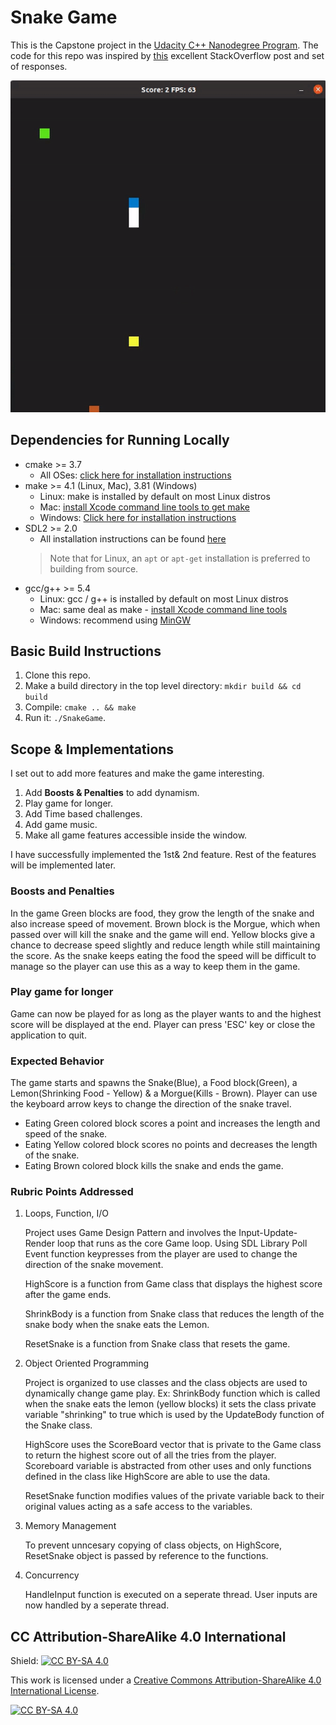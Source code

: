 # Snake Game

This is the Capstone project in the [Udacity C++ Nanodegree Program](https://www.udacity.com/course/c-plus-plus-nanodegree--nd213). The code for this repo was inspired by [this](https://codereview.stackexchange.com/questions/212296/snake-game-in-c-with-sdl) excellent StackOverflow post and set of responses.

<img src="snake_game.gif"/>

## Dependencies for Running Locally
* cmake >= 3.7
  * All OSes: [click here for installation instructions](https://cmake.org/install/)
* make >= 4.1 (Linux, Mac), 3.81 (Windows)
  * Linux: make is installed by default on most Linux distros
  * Mac: [install Xcode command line tools to get make](https://developer.apple.com/xcode/features/)
  * Windows: [Click here for installation instructions](http://gnuwin32.sourceforge.net/packages/make.htm)
* SDL2 >= 2.0
  * All installation instructions can be found [here](https://wiki.libsdl.org/Installation)
  >Note that for Linux, an `apt` or `apt-get` installation is preferred to building from source. 
* gcc/g++ >= 5.4
  * Linux: gcc / g++ is installed by default on most Linux distros
  * Mac: same deal as make - [install Xcode command line tools](https://developer.apple.com/xcode/features/)
  * Windows: recommend using [MinGW](http://www.mingw.org/)

## Basic Build Instructions

1. Clone this repo.
2. Make a build directory in the top level directory: `mkdir build && cd build`
3. Compile: `cmake .. && make`
4. Run it: `./SnakeGame`.


## Scope & Implementations

I set out to add more features and make the game interesting.
1. Add <b>Boosts & Penalties</b> to add dynamism.
2. Play game for longer.
3. Add Time based challenges.
4. Add game music.
5. Make all game features accessible inside the window.

I have successfully implemented the 1st& 2nd feature. Rest of the features will be implemented later.

### Boosts and Penalties
In the game Green blocks are food, they grow the length of the snake and also increase speed of movement. Brown block is the Morgue, which when passed over will kill the snake and the game will end. Yellow blocks give a chance to decrease speed slightly and reduce length while still maintaining the score. As the snake keeps eating the food the speed will be difficult to manage so the player can use this as a way to keep them in the game.

### Play game for longer
Game can now be played for as long as the player wants to and the highest score will be displayed at the end. Player can press 'ESC' key or close the application to quit.


### Expected Behavior
The game starts and spawns the Snake(Blue), a Food block(Green), a Lemon(Shrinking Food - Yellow) & a Morgue(Kills - Brown). Player can use the keyboard arrow keys to change the direction of the snake travel.
* Eating Green colored block scores a point and increases the length and speed of the snake.
* Eating Yellow colored block scores no points and decreases the length of the snake.
* Eating Brown colored block kills the snake and ends the game.

### Rubric Points Addressed

1. Loops, Function, I/O

    Project uses Game Design Pattern and involves the Input-Update-Render loop that runs as the core Game loop. Using SDL Library Poll Event function keypresses from the player are used to change the direction of the snake movement.

    HighScore is a function from Game class that displays the highest score after the game ends.

    ShrinkBody is a function from Snake class that reduces the length of the snake body when the snake eats the Lemon.

    ResetSnake is a function from Snake class that resets the game. 

2. Object Oriented Programming

    Project is organized to use classes and the class objects are used to dynamically change game play. Ex: ShrinkBody function which is called when the snake eats the lemon (yellow blocks) it sets the class private variable "shrinking" to true which is used by the UpdateBody function of the Snake class.

    HighScore uses the ScoreBoard vector that is private to the Game class to return the highest score out of all the tries from the player. Scoreboard variable is abstracted from other uses and only functions defined in the class like HighScore are able to use the data.

    ResetSnake function modifies values of the private variable back to their original values acting as a safe access to the variables. 

3. Memory Management

    To prevent unncesary copying of class objects, on HighScore, ResetSnake object is passed by reference to the functions.

4. Concurrency

    HandleInput function is executed on a seperate thread. User inputs are now handled by a seperate thread.


## CC Attribution-ShareAlike 4.0 International


Shield: [![CC BY-SA 4.0][cc-by-sa-shield]][cc-by-sa]

This work is licensed under a
[Creative Commons Attribution-ShareAlike 4.0 International License][cc-by-sa].

[![CC BY-SA 4.0][cc-by-sa-image]][cc-by-sa]

[cc-by-sa]: http://creativecommons.org/licenses/by-sa/4.0/
[cc-by-sa-image]: https://licensebuttons.net/l/by-sa/4.0/88x31.png
[cc-by-sa-shield]: https://img.shields.io/badge/License-CC%20BY--SA%204.0-lightgrey.svg
